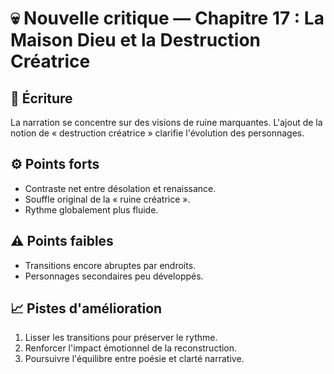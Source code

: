 # 💀 Nouvelle critique — Chapitre 17 : La Maison Dieu et la Destruction Créatrice

## 🧠 Écriture
La narration se concentre sur des visions de ruine marquantes. L'ajout de la notion de « destruction créatrice » clarifie l'évolution des personnages.

## ⚙️ Points forts
- Contraste net entre désolation et renaissance.
- Souffle original de la « ruine créatrice ».
- Rythme globalement plus fluide.

## ⚠️ Points faibles
- Transitions encore abruptes par endroits.
- Personnages secondaires peu développés.

## 📈 Pistes d'amélioration
1. Lisser les transitions pour préserver le rythme.
2. Renforcer l'impact émotionnel de la reconstruction.
3. Poursuivre l'équilibre entre poésie et clarté narrative.
